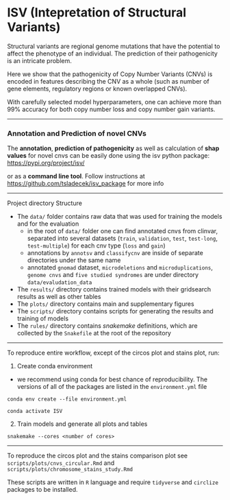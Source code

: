 # ISV (Intepretation of Structural Variants)

Structural variants are regional genome mutations that have the potential to affect
the phenotype of an individual. The prediction of their pathogenicity is
an intricate problem.

Here we show that the pathogenicity of Copy Number Variants (CNVs) is encoded
in features describing the CNV as a whole (such as number of gene elements,
regulatory regions or known overlapped CNVs).

With carefully selected model hyperparameters, one can achieve more than
99% accuracy for both copy number loss and copy number gain variants.

---
### Annotation and Prediction of novel CNVs

The **annotation**, **prediction of pathogenicity** as well as calculation of **shap values** for novel cnvs can be easily done using the isv python package:
https://pypi.org/project/isv/

or as a **command line tool**. Follow instructions at https://github.com/tsladecek/isv_package for more info

---
Project directory Structure

- The `data/` folder contains raw data that was used for training the models and for the evaluation
  - in the root of `data/` folder one can find annotated cnvs from clinvar, separated into several datasets (`train`, `validation`, `test`, `test-long`, `test-multiple`) for each cnv type (`loss` and `gain`)
  - annotations by `annotsv` and `classifycnv` are inside of separate directories under the same name
  - annotated `gnomad` dataset, `microdeletions` and `microduplications`, `genome cnvs` and `five studied syndromes` are under directory `data/evaludation_data`
- The `results/` directory contains trained models with their gridsearch results as well as other tables
- The `plots/` directory contains main and supplementary figures
- The `scripts/` directory contains scripts for generating the results and training of models
- The `rules/` directory contains *snakemake* definitions, which are collected by the `Snakefile` at the root of the repository
---
To reproduce entire workflow, except of the circos plot and stains plot, run: 

1. Create conda environment
- we recommend using conda for best chance of reproducibility. The versions of all of the packages are listed in the `environment.yml` file
```
conda env create --file environment.yml 

conda activate ISV
```

2. Train models and generate all plots and tables

```
snakemake --cores <number of cores>
```
---
To reproduce the circos plot and the stains comparison plot see `scripts/plots/cnvs_circular.Rmd` and `scripts/plots/chromosome_stains_study.Rmd`

These scripts are written in `R` language and require `tidyverse` and `circlize` packages to be installed. 